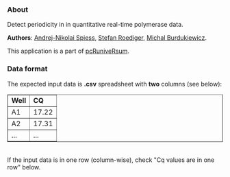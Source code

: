 ### About
  
Detect periodicity in in quantitative real-time polymerase data.  

**Authors**: [Andrej-Nikolai Spiess](http://www.dr-spiess.de/), [Stefan Roediger](https://www.b-tu.de/fg-multiparameterdiagnostik/projekte/bildbasierte-assays-imagebased-assays-2013-2018/members), [Michal Burdukiewicz](https://github.com/michbur).  

This application is a part of [pcRuniveRsum](https://michbur.github.io/pcRuniveRsum/).

### Data format

The expected input data is <b>.csv</b> spreadsheet with <b>two</b> columns (see below):

<table border="1" style="width:100%">
  <tr>
    <td><b>Well</b></td>
    <td><b>CQ</b></td> 
  </tr>
  <tr>
    <td>A1</td>
    <td>17.22</td> 
  </tr>
  <tr>
    <td>A2</td>
    <td>17.31</td> 
  </tr>
  <tr>
    <td>...</td>
    <td>...</td> 
  </tr>
</table>

<br>
If the input data is in one row (column-wise), check "Cq values are in one row" below.
 
